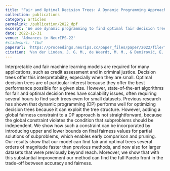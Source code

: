 ```yaml
---
title: "Fair and Optimal Decision Trees: A Dynamic Programming Approach"
collection: publications
category: articles
permalink: /publication/2022_dpf
excerpt: 'We use dynamic programming to find optimal fair decision trees orders of magnitude faster than previous methods.'
date: 2022-12-31
venue: 'Advances in NeurIPS-22'
#slidesurl: 'tbd'
paperurl: 'https://proceedings.neurips.cc/paper_files/paper/2022/file/fe248e22b241ae5a9adf11493c8c12bc-Paper-Conference.pdf'
citation: 'Van der Linden, J. G. M., de Weerdt, M. M., & Demirović, E. (2022). &quot;Fair and Optimal Decision Trees: A Dynamic Programming Approach.&quot; <i>Advances in NeurIPS-22</i>, 38899-38911.'
---
```


Interpretable and fair machine learning models are required for many applications, such as credit assessment and in criminal justice. Decision trees offer this interpretability, especially when they are small. Optimal decision trees are of particular interest because they offer the best performance possible for a given size. However, state-of-the-art algorithms for fair and optimal decision trees have scalability issues, often requiring several hours to find such trees even for small datasets. Previous research has shown that dynamic programming (DP) performs well for optimizing decision trees because it can exploit the tree structure. However, adding a global fairness constraint to a DP approach is not straightforward, because the global constraint violates the condition that subproblems should be independent. We show how such a constraint can be incorporated by introducing upper and lower bounds on final fairness values for partial solutions of subproblems, which enables early comparison and pruning. Our results show that our model can find fair and optimal trees several orders of magnitude faster than previous methods, and now also for larger datasets that were previously beyond reach. Moreover, we show that with this substantial improvement our method can find the full Pareto front in the trade-off between accuracy and fairness.